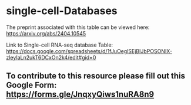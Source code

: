 # single-cell-Databases

The preprint associated with this table can be viewed here: https://arxiv.org/abs/2404.10545 


Link to Single-cell RNA-seq database Table: https://docs.google.com/spreadsheets/d/1fJuOeglSEjBIJbPOSONIX-zleyIaLn2ukT6DCxOn2k4/edit#gid=0






## To contribute to this resource please fill out this Google Form: https://forms.gle/JnqxyQiws1nuRA8n9
